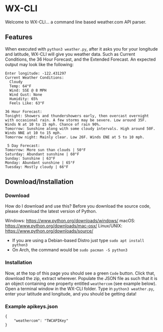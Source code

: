 # WX-CLI
Welcome to WX-CLI... a command line based weather.com API parser. 

## Features
When executed with `python3 weather.py`, after it asks you for your longitude and latitude, WX-CLI will give you weather data. Such as Current Conditions, the 36 Hour Forecast, and the Extended Forecast. An expected output may look like the following:

```Enter latitude: 37.77392
Enter longitude: -122.431297
Current Weather Conditions:
  Cloudy
  Temp: 64°F
  Wind: SSE @ 8 MPH
  Wind Gust: None
  Humidity: 65%
  Feels Like: 63°F

36 Hour Forecast:
Tonight: Showers and thundershowers early, then overcast overnight with occasional rain. A few storms may be severe. Low around 35F. Winds N at 10 to 15 mph. Chance of rain 90%.
Tomorrow: Sunshine along with some cloudy intervals. High around 50F. Winds NNE at 10 to 15 mph.
Tomorrow night: Mainly clear. Low 26F. Winds ENE at 5 to 10 mph.

 5 Day Forecast:
Tomorrow: More sun than clouds | 50°F
Saturday: Abundant sunshine | 60°F
Sunday: Sunshine | 63°F
Monday: Abundant sunshine | 65°F
Tuesday: Mostly cloudy | 66°F
```

## Download/Installation

### Download
How do I download and use this?
Before you download the source code, please download the latest version of Python.
 
Windows: https://www.python.org/downloads/windows/
macOS: https://www.python.org/downloads/mac-osx/
Linux/UNIX: https://www.python.org/downloads/source/
* If you are using a Debian-based Distro just type `sudo apt install python3`
* On Arch, the command would be `sudo pacman -S python3`

### Installation
Now, at the top of this page you should see a green `Code` button. Click that, download the zip, extract wherever. Populate the JSON file as such that it is an object containing one property entitled `weathercom` (see example below). Open a terminal window in the WX-CLI folder. Type in `python3 weather.py`, enter your latitude and longitude, and you should be getting data! 

### Example apikeys.json
```
{
    "weathercom": "TWCAPIKey"
}
```
